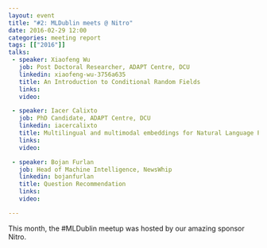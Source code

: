 ```yaml
---
layout: event
title: "#2: MLDublin meets @ Nitro"
date: 2016-02-29 12:00
categories: meeting report
tags: [["2016"]]
talks:
 - speaker: Xiaofeng Wu
   job: Post Doctoral Researcher, ADAPT Centre, DCU
   linkedin: xiaofeng-wu-3756a635
   title: An Introduction to Conditional Random Fields
   links:
   video:

 - speaker: Iacer Calixto
   job: PhD Candidate, ADAPT Centre, DCU
   linkedin: iacercalixto
   title: Multilingual and multimodal embeddings for Natural Language Processing
   links:
   video:

 - speaker: Bojan Furlan
   job: Head of Machine Intelligence, NewsWhip
   linkedin: bojanfurlan
   title: Question Recommendation
   links:
   video:

---
```


This month, the #MLDublin meetup was hosted by our amazing sponsor Nitro.
